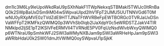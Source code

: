 dm1lc3M6Ly9leUpoWkdRaU9pSXhNakF1TWpNekxqSTBMakl5TWlJc0ltRnBaQ0k2SWpBaUxDSm9iM04wSWpvaUlpd2lhV1FpT2lJMU5UUTNNVGd6T0MwNU0yRXpMVE0zTVdZdE9HTTJNaTFtWVRBeFpEWTBORGc0TVRJaUxDSnVaWFFpT2lKMFkzQWlMQ0p3WVhSb0lqb2lJaXdpY0c5eWRDSTZJakV4TlRNMklpd2ljSE1pT2lKSlVFeERMVll4TVRNdE5PV0FqUzNsdWIvbWxyQWlMQ0p6WTNraU9pSmhkWFJ2SWl3aWMyNXBJam9pSWl3aWRHeHpJam9pSWl3aWRIbHdaU0k2SW01dmJtVWlMQ0oySWpvaU1pSjkK
